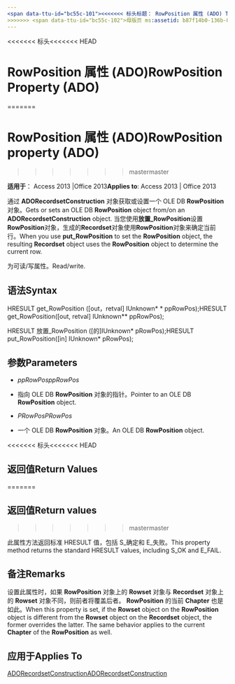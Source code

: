 ```yaml
---
<span data-ttu-id="bc55c-101"><<<<<<< 标头标题： RowPosition 属性 (ADO) TOCTitle: RowPosition 属性 (ADO) === 标题： RowPosition 属性 (ADO) TOCTitle: RowPosition 属性 (ADO)</span><span class="sxs-lookup"><span data-stu-id="bc55c-101"><<<<<<< HEAD title: RowPosition Property (ADO) TOCTitle: RowPosition Property (ADO) ======= title: RowPosition property (ADO) TOCTitle: RowPosition property (ADO)</span></span>
>>>>>>> <span data-ttu-id="bc55c-102">母版页 ms:assetid: b87f14b0-136b-0564-3e12-f9d5ecc4f7c8 ms:mtpsurl: https://msdn.microsoft.com/library/JJ249887(v=office.15) ms:contentKeyID: 48547325 ms.date: 09/18/2015 mtps_version: office.15.aspx</span><span class="sxs-lookup"><span data-stu-id="bc55c-102">master ms:assetid: b87f14b0-136b-0564-3e12-f9d5ecc4f7c8 ms:mtpsurl: https://msdn.microsoft.com/library/JJ249887(v=office.15) ms:contentKeyID: 48547325 ms.date: 09/18/2015 mtps_version: v=office.15</span></span>
---
```


<span data-ttu-id="bc55c-103"><<<<<<< 标头</span><span class="sxs-lookup"><span data-stu-id="bc55c-103"><<<<<<< HEAD</span></span>
# <a name="rowposition-property-ado"></a><span data-ttu-id="bc55c-104">RowPosition 属性 (ADO)</span><span class="sxs-lookup"><span data-stu-id="bc55c-104">RowPosition Property (ADO)</span></span>
=======
# <a name="rowposition-property-ado"></a><span data-ttu-id="bc55c-105">RowPosition 属性 (ADO)</span><span class="sxs-lookup"><span data-stu-id="bc55c-105">RowPosition property (ADO)</span></span>
>>>>>>> <span data-ttu-id="bc55c-106">master</span><span class="sxs-lookup"><span data-stu-id="bc55c-106">master</span></span>


<span data-ttu-id="bc55c-107">**适用于**： Access 2013 |Office 2013</span><span class="sxs-lookup"><span data-stu-id="bc55c-107">**Applies to**: Access 2013 | Office 2013</span></span>



<span data-ttu-id="bc55c-108">通过 **ADORecordsetConstruction** 对象获取或设置一个 OLE DB **RowPosition** 对象。</span><span class="sxs-lookup"><span data-stu-id="bc55c-108">Gets or sets an OLE DB **RowPosition** object from/on an **ADORecordsetConstruction** object.</span></span> <span data-ttu-id="bc55c-109">当您使用**放置\_RowPosition**设置**RowPosition**对象，生成的**Recordset**对象使用**RowPosition**对象来确定当前行。</span><span class="sxs-lookup"><span data-stu-id="bc55c-109">When you use **put\_RowPosition** to set the **RowPosition** object, the resulting **Recordset** object uses the **RowPosition** object to determine the current row.</span></span>

<span data-ttu-id="bc55c-110">为可读/写属性。</span><span class="sxs-lookup"><span data-stu-id="bc55c-110">Read/write.</span></span>

## <a name="syntax"></a><span data-ttu-id="bc55c-111">语法</span><span class="sxs-lookup"><span data-stu-id="bc55c-111">Syntax</span></span>

<span data-ttu-id="bc55c-112">HRESULT get\_RowPosition (\[out，retval\] IUnknown\* \* ppRowPos);</span><span class="sxs-lookup"><span data-stu-id="bc55c-112">HRESULT get\_RowPosition(\[out, retval\] IUnknown\*\* ppRowPos);</span></span>

<span data-ttu-id="bc55c-113">HRESULT 放置\_RowPosition (\[的\]IUnknown\* pRowPos);</span><span class="sxs-lookup"><span data-stu-id="bc55c-113">HRESULT put\_RowPosition(\[in\] IUnknown\* pRowPos);</span></span>

## <a name="parameters"></a><span data-ttu-id="bc55c-114">参数</span><span class="sxs-lookup"><span data-stu-id="bc55c-114">Parameters</span></span>

  - <span data-ttu-id="bc55c-115">*ppRowPos*</span><span class="sxs-lookup"><span data-stu-id="bc55c-115">*ppRowPos*</span></span>

  - <span data-ttu-id="bc55c-116">指向 OLE DB **RowPosition** 对象的指针。</span><span class="sxs-lookup"><span data-stu-id="bc55c-116">Pointer to an OLE DB **RowPosition** object.</span></span>

  - <span data-ttu-id="bc55c-117">*PRowPos*</span><span class="sxs-lookup"><span data-stu-id="bc55c-117">*PRowPos*</span></span>

  - <span data-ttu-id="bc55c-118">一个 OLE DB **RowPosition** 对象。</span><span class="sxs-lookup"><span data-stu-id="bc55c-118">An OLE DB **RowPosition** object.</span></span>

<span data-ttu-id="bc55c-119"><<<<<<< 标头</span><span class="sxs-lookup"><span data-stu-id="bc55c-119"><<<<<<< HEAD</span></span>
## <a name="return-values"></a><span data-ttu-id="bc55c-120">返回值</span><span class="sxs-lookup"><span data-stu-id="bc55c-120">Return Values</span></span>
=======
## <a name="return-values"></a><span data-ttu-id="bc55c-121">返回值</span><span class="sxs-lookup"><span data-stu-id="bc55c-121">Return values</span></span>
>>>>>>> <span data-ttu-id="bc55c-122">master</span><span class="sxs-lookup"><span data-stu-id="bc55c-122">master</span></span>

<span data-ttu-id="bc55c-123">此属性方法返回标准 HRESULT 值，包括 S\_确定和 E\_失败。</span><span class="sxs-lookup"><span data-stu-id="bc55c-123">This property method returns the standard HRESULT values, including S\_OK and E\_FAIL.</span></span>

## <a name="remarks"></a><span data-ttu-id="bc55c-124">备注</span><span class="sxs-lookup"><span data-stu-id="bc55c-124">Remarks</span></span>

<span data-ttu-id="bc55c-p102">设置此属性时，如果 **RowPosition** 对象上的 **Rowset** 对象与 **Recordset** 对象上的 **Rowset** 对象不同，则前者将覆盖后者。 **RowPosition** 的当前 **Chapter** 也是如此。</span><span class="sxs-lookup"><span data-stu-id="bc55c-p102">When this property is set, if the **Rowset** object on the **RowPosition** object is different from the **Rowset** object on the **Recordset** object, the former overrides the latter. The same behavior applies to the current **Chapter** of the **RowPosition** as well.</span></span>

## <a name="applies-to"></a><span data-ttu-id="bc55c-127">应用于</span><span class="sxs-lookup"><span data-stu-id="bc55c-127">Applies To</span></span>

[<span data-ttu-id="bc55c-128">ADORecordsetConstruction</span><span class="sxs-lookup"><span data-stu-id="bc55c-128">ADORecordsetConstruction</span></span>](adorecordsetconstruction-interface-ado.md)

